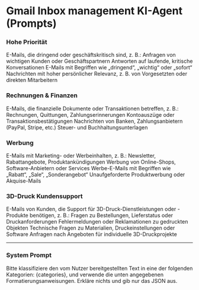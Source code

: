 # Gmail Inbox management KI-Agent (Prompts)

### Hohe Priorität

E-Mails, die dringend oder geschäftskritisch sind, z. B.:      Anfragen von wichtigen Kunden oder Geschäftspartnern     Antworten auf laufende, kritische Konversationen     E-Mails mit Begriffen wie „dringend“, „wichtig“ oder „sofort“     Nachrichten mit hoher persönlicher Relevanz, z. B. von Vorgesetzten oder direkten Mitarbeitern

### Rechnungen & Finanzen

E-Mails, die finanzielle Dokumente oder Transaktionen betreffen, z. B.:      Rechnungen, Quittungen, Zahlungserinnerungen     Kontoauszüge oder Transaktionsbestätigungen     Nachrichten von Banken, Zahlungsanbietern (PayPal, Stripe, etc.)     Steuer- und Buchhaltungsunterlagen

### Werbung

E-Mails mit Marketing- oder Werbeinhalten, z. B.:      Newsletter, Rabattangebote, Produktankündigungen     Werbung von Online-Shops, Software-Anbietern oder Services     Werbe-E-Mails mit Begriffen wie „Rabatt“, „Sale“, „Sonderangebot“     Unaufgeforderte Produktwerbung oder Akquise-Mails

### 3D-Druck Kundensupport

E-Mails von Kunden, die Support für 3D-Druck-Dienstleistungen oder -Produkte benötigen, z. B.:      Fragen zu Bestellungen, Lieferstatus oder Druckanforderungen     Fehlermeldungen oder Reklamationen zu gedruckten Objekten     Technische Fragen zu Materialien, Druckeinstellungen oder Software     Anfragen nach Angeboten für individuelle 3D-Druckprojekte

________________________________

### System Prompt

Bitte klassifiziere den vom Nutzer bereitgestellten Text in eine der folgenden Kategorien: {categories}, und verwende die unten angegebenen Formatierungsanweisungen. Erkläre nichts und gib nur das JSON aus.
